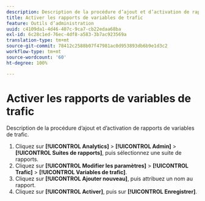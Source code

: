 ```yaml
---
description: Description de la procédure d’ajout et d’activation de rapports de variables de trafic.
title: Activer les rapports de variables de trafic
feature: Outils d’administration
uuid: c4109da1-4d46-407c-9ca7-cb22edaa68ba
exl-id: 6c28c1ed-76ec-4df8-a583-3b7ac923569a
translation-type: tm+mt
source-git-commit: 78412c2588b07f47981ac0d953893db6b9e1d3c2
workflow-type: tm+mt
source-wordcount: '60'
ht-degree: 100%

---
```


# Activer les rapports de variables de trafic

Description de la procédure d’ajout et d’activation de rapports de variables de trafic.

1. Cliquez sur **[!UICONTROL Analytics]** > **[!UICONTROL Admin]** > **[!UICONTROL Suites de rapports]**, puis sélectionnez une suite de rapports.
1. Cliquez sur **[!UICONTROL Modifier les paramètres]** > **[!UICONTROL Trafic]** > **[!UICONTROL Variables de trafic]**.
1. Cliquez sur **[!UICONTROL Ajouter nouveau]**, puis attribuez un nom au rapport.
1. Cliquez sur **[!UICONTROL Activer]**, puis sur **[!UICONTROL Enregistrer]**.

